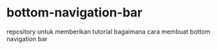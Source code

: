 # bottom-navigation-bar
repository untuk memberikan tutorial bagaimana cara membuat bottom navigation bar
